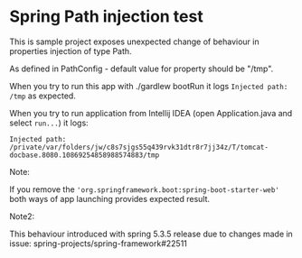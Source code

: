 # Spring Path injection test

This is sample project exposes unexpected change of behaviour in properties injection of type Path.

As defined in PathConfig - default value for property should be "/tmp".

When you try to run this app with ./gardlew bootRun it logs `Injected path: /tmp` as expected.

When you try to run application from Intellij IDEA (open Application.java and select `run...`) it logs:

`Injected path: /private/var/folders/jw/c8s7sjgs55q439rvk31dtr8r7jj34z/T/tomcat-docbase.8080.10869254858988574883/tmp`

Note: 

If you remove the `'org.springframework.boot:spring-boot-starter-web'` both ways of app launching provides expected result.

Note2: 

This behaviour introduced with spring 5.3.5 release due to changes made in issue: spring-projects/spring-framework#22511
